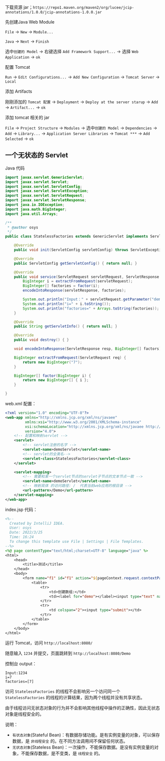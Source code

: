 下载资源 jar；`https://repo1.maven.org/maven2/org/lucee/jcip-annotations/1.0.0/jcip-annotations-1.0.0.jar`



先创建Java Web Module

`File` -> `New` -> `Module...`

`Java` -> `Next` -> `Finish`

选中`创建的 Model` -> 右键选择 `Add Framework Support...` -> 选择 `Web Application` -> `ok`



配置 Tomcat

`Run` -> `Edit Configurations...` -> `Add New Configuration` -> `Tomcat Server` -> `Local`



添加 Artifacts

刚刚添加的 `Tomcat 配置` -> `Deployment` -> `Deploy at the server starup` -> `Add` -> `Artifact...` -> `ok`



添加 tomcat 相关的 jar

`File` -> `Project Structure` -> `Modules` -> 选中`创建的 Model` -> `Dependencies` -> `Add` -> `Library...` -> `Application Server Libraries` -> `Tomcat ***` -> `Add Selected` -> `ok`



## 一个无状态的 Servlet

Java 代码

```java
import javax.servlet.GenericServlet;
import javax.servlet.Servlet;
import javax.servlet.ServletConfig;
import javax.servlet.ServletException;
import javax.servlet.ServletRequest;
import javax.servlet.ServletResponse;
import java.io.IOException;
import java.math.BigInteger;
import java.util.Arrays;

/**
 * @author osys
 */
public class StatelessFactories extends GenericServlet implements Servlet {

    @Override
    public void init(ServletConfig servletConfig) throws ServletException { }

    @Override
    public ServletConfig getServletConfig() { return null; }

    @Override
    public void service(ServletRequest servletRequest, ServletResponse servletResponse) throws ServletException, IOException {
        BigInteger i = extractFromRequest(servletRequest);
        BigInteger[] factories = factor(i);
        encodeIntoResponse(servletResponse, factories);

        System.out.println("Input：" + servletRequest.getParameter("demo"));
        System.out.println("i=" + i.toString());
        System.out.println("factories=" + Arrays.toString(factories));
    }

    @Override
    public String getServletInfo() { return null; }

    @Override
    public void destroy() { }

    void encodeIntoResponse(ServletResponse resp, BigInteger[] factors) { }

    BigInteger extractFromRequest(ServletRequest req) {
        return new BigInteger("7");
    }

    BigInteger[] factor(BigInteger i) {
        return new BigInteger[] { i };
    }

}
```



web.xml 配置：

```xml
<?xml version="1.0" encoding="UTF-8"?>
<web-app xmlns="http://xmlns.jcp.org/xml/ns/javaee"
         xmlns:xsi="http://www.w3.org/2001/XMLSchema-instance"
         xsi:schemaLocation="http://xmlns.jcp.org/xml/ns/javaee http://xmlns.jcp.org/xml/ns/javaee/web-app_4_0.xsd"
         version="4.0">
    <!-- 配置和映射servlet -->
    <servlet>
        <!-- servlet注册的名字 -->
        <servlet-name>demoServlet</servlet-name>
        <!-- servlet的全类名-->
        <servlet-class>StatelessFactories</servlet-class>
    </servlet>

    <servlet-mapping>
        <!-- 需要和某一个servlet节点的servlet子节点的文本节点一致 -->
        <servlet-name>demoServlet</servlet-name>
        <!-- 映射具体 的访问路径: /  代表当前web应用的根目录 -->
        <url-pattern>/Demo</url-pattern>
    </servlet-mapping>
</web-app>
```



index.jsp 代码：

```jsp
<%--
  Created by IntelliJ IDEA.
  User: osys
  Date: 2022/3/25
  Time: 16:24
  To change this template use File | Settings | File Templates.
--%>
<%@ page contentType="text/html;charset=UTF-8" language="java" %>
<html>
    <head>
        <title>测试</title>
    </head>
    <body>
        <form name="f1" id="f1" action="${pageContext.request.contextPath}/Demo" method="post">
            <table>
                <tr>
                    <td>创建数组:</td>
                    <td><label for="demo"></label><input type="text" name="demo" id="demo"></td>
                </tr>
                <tr>
                    <td colspan="2"><input type="submit"></td>
                </tr>
            </table>
        </form>
    </body>
</html>
```



运行 Tomcat，访问 `http://localhost:8080/`

随意输入 `1234` 并提交，页面跳转到 `http://localhost:8080/Demo`

控制台 output：

```
Input:1234
i=7
factories=[7]
```



访问 `StatelessFactories` 的线程不会影响另一个访问同一个 `StatelessFactories` 的线程的计算结果，因为两个线程并没有共享状态。

由于线程访问无状态对象的行为并不会影响其他线程中操作的正确性，因此无状态对象是线程安全的。



说明：

* `有状态对象`(Stateful Bean)：有数据存储功能。是有实例变量的对象，可以保存数据，是 `非线程安全` 的。在不同方法调用间不保留任何状态。
* `无状态对象`(Stateless Bean)：一次操作，不能保存数据。是没有实例变量的对象，不能保存数据，是不变类，是 `线程安全` 的。